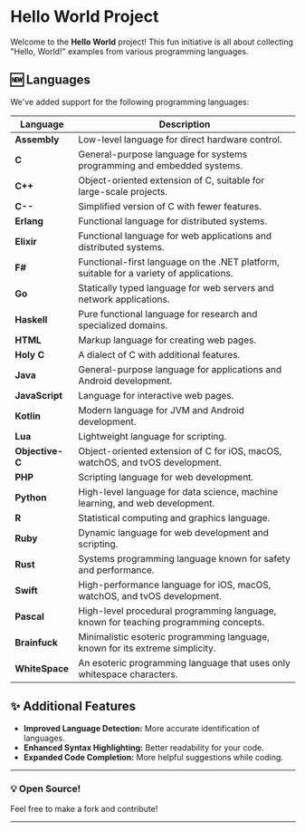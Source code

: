 # Hello World Project
Welcome to the **Hello World** project! This fun initiative is all about collecting "Hello, World!" examples from various programming languages.

## 🆕 Languages

We've added support for the following programming languages:

| Language          | Description                                                   |
|-------------------|---------------------------------------------------------------|
| **Assembly**      | Low-level language for direct hardware control.               |
| **C**             | General-purpose language for systems programming and embedded systems. |
| **C++**           | Object-oriented extension of C, suitable for large-scale projects. |
| **C--**           | Simplified version of C with fewer features.                 |
| **Erlang**        | Functional language for distributed systems.                  |
| **Elixir**        | Functional language for web applications and distributed systems. |
| **F#**            | Functional-first language on the .NET platform, suitable for a variety of applications. |
| **Go**            | Statically typed language for web servers and network applications. |
| **Haskell**       | Pure functional language for research and specialized domains. |
| **HTML**          | Markup language for creating web pages.                      |
| **Holy C**        | A dialect of C with additional features.                     |
| **Java**          | General-purpose language for applications and Android development. |
| **JavaScript**    | Language for interactive web pages.                           |
| **Kotlin**        | Modern language for JVM and Android development.              |
| **Lua**           | Lightweight language for scripting.                           |
| **Objective-C**   | Object-oriented extension of C for iOS, macOS, watchOS, and tvOS development. |
| **PHP**           | Scripting language for web development.                       |
| **Python**        | High-level language for data science, machine learning, and web development. |
| **R**             | Statistical computing and graphics language.                  |
| **Ruby**          | Dynamic language for web development and scripting.           |
| **Rust**          | Systems programming language known for safety and performance. |
| **Swift**         | High-performance language for iOS, macOS, watchOS, and tvOS development. |
| **Pascal**        | High-level procedural programming language, known for teaching programming concepts. |
| **Brainfuck**     | Minimalistic esoteric programming language, known for its extreme simplicity. |
| **WhiteSpace**    | An esoteric programming language that uses only whitespace characters. |

## ✨ Additional Features

- **Improved Language Detection:** More accurate identification of languages.
- **Enhanced Syntax Highlighting:** Better readability for your code.
- **Expanded Code Completion:** More helpful suggestions while coding.

---

### 💡 Open Source!
Feel free to make a fork and contribute!

---
